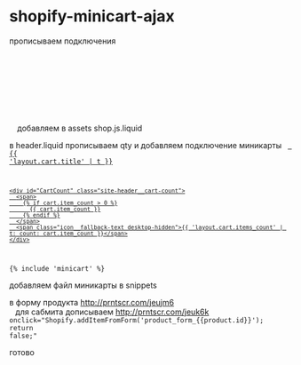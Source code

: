 # shopify-minicart-ajax


прописываем подключения
<code>
  <!--[if (gt IE 9)|!(IE)]><!--><script src="{{ 'api.jquery.js' | shopify_asset_url }}" defer="defer"></script><!--<![endif]-->
  <!--[if lte IE 9]><script src="{{ 'api.jquery.js' | shopify_asset_url }}"></script><![endif]-->

  <!--[if (gt IE 9)|!(IE)]><!--><script src="{{ 'shop.js' | asset_url }}" defer="defer"></script><!--<![endif]-->
  <!--[if lte IE 9]><script src="{{ 'shop.js' | asset_url }}"></script><![endif]-->
  </code>
добавляем в assets shop.js.liquid

в header.liquid прописываем qty
и
добавляем подключение миникарты 
  <code>
<a href="" class="site-header__cart">
  <span>{{ 'layout.cart.title' | t }}</span>

    <div id="CartCount" class="site-header__cart-count">
      <span>
        {% if cart.item_count > 0 %}
          {{ cart.item_count }}
        {% endif %}
      </span>
      <span class="icon__fallback-text desktop-hidden">{{ 'layout.cart.items_count' | t: count: cart.item_count }}</span>
    </div>
</a>
{% include 'minicart' %}
</code>
  
добавляем файл миникарты в snippets

в форму продукта http://prntscr.com/jeujm6
  <code>
  <input type="hidden" name="return_to" value="back" />
  </code>
  для сабмита дописываем http://prntscr.com/jeuk6k
  <code>
  onclick="Shopify.addItemFromForm('product_form_{{product.id}}'); return false;"
  </code>
  
  
  готово
